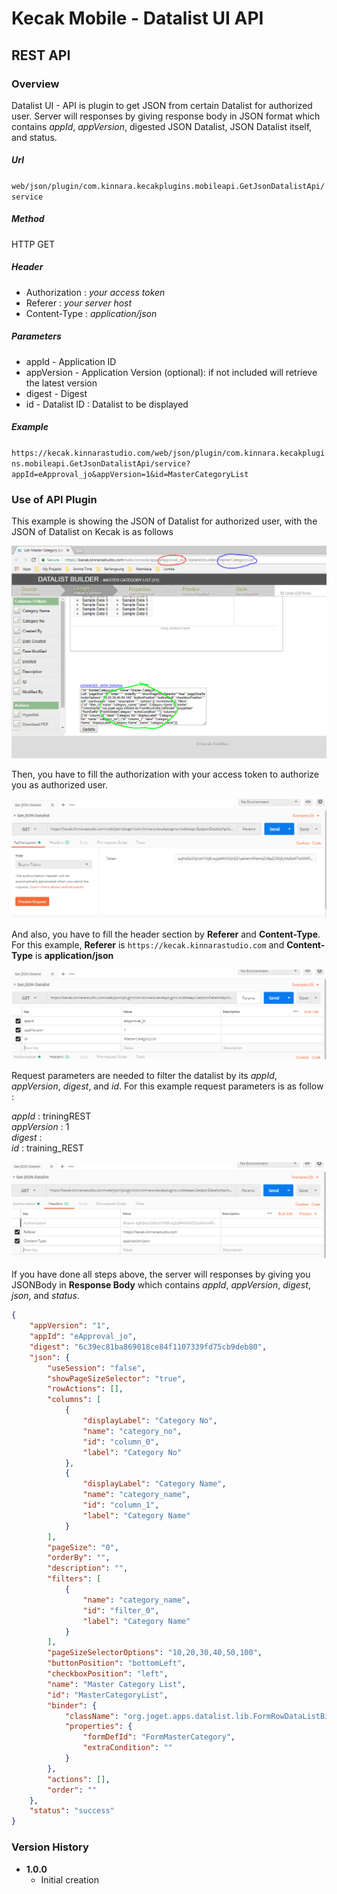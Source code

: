 # Kecak Mobile - Datalist UI API #

## REST API ##

### Overview ###

Datalist UI - API is plugin to get JSON from certain Datalist for authorized user. Server will responses by giving response body in JSON format which contains *appId*, *appVersion*, digested JSON Datalist, JSON Datalist itself, and status.

##### Url #####

`web/json/plugin/com.kinnara.kecakplugins.mobileapi.GetJsonDatalistApi/service`

##### Method #####
HTTP GET

##### Header #####
* Authorization : *your access token*
* Referer : *your server host*
* Content-Type : *application/json*

##### Parameters #####
* appId - Application ID
* appVersion - Application Version (optional): if not included will retrieve the latest version
* digest - Digest
* id - Datalist ID : Datalist to be displayed

##### Example #####
`https://kecak.kinnarastudio.com/web/json/plugin/com.kinnara.kecakplugins.mobileapi.GetJsonDatalistApi/service?appId=eApproval_jo&appVersion=1&id=MasterCategoryList`

### Use of API Plugin ###

This example is showing the JSON of Datalist for authorized user, with the JSON of Datalist on Kecak is as follows


<img src="https://raw.githubusercontent.com/kinnara-digital-studio/kecak-workflow/master/docs/assets/KecakMobile-DatalistAPI.PNG" alt="KecakMobile-DatalistAPI" />


Then, you have to fill the authorization with your access token to authorize you as authorized user.


<img src="https://raw.githubusercontent.com/kinnara-digital-studio/kecak-workflow/master/docs/assets/KecakMobile-DatalistAPI-Authorization.PNG" alt="KecakMobile-DatalistAPI-Authorization"/>

And also, you have to fill the header section by **Referer** and **Content-Type**. For this example, **Referer** is `https://kecak.kinnarastudio.com` and **Content-Type** is **application/json**


<img src="https://raw.githubusercontent.com/kinnara-digital-studio/kecak-workflow/master/docs/assets/KecakMobile-DatalistAPI-Request_Parameters.PNG" alt="KecakMobile-DatalistAPI-Request_Parameters" />



Request parameters are needed to filter the datalist by its *appId*, *appVersion*, *digest*, and *id*. For this example request parameters is as follow :

*appId*      : triningREST <br/>
*appVersion* : 1 <br/>
*digest*     : <br/>
*id*         : training_REST <br/>


<img src="https://raw.githubusercontent.com/kinnara-digital-studio/kecak-workflow/master/docs/assets/KecakMobile-DatalistAPI-Headers.PNG" alt="KecakMobile-DatalistAPI-Headers" />



If you have done all steps above, the server will responses by giving you JSONBody in **Response Body** which contains *appId*, *appVersion*, *digest*, *json*, and *status*.

```json
{
    "appVersion": "1",
    "appId": "eApproval_jo",
    "digest": "6c39ec81ba869018ce84f1107339fd75cb9deb80",
    "json": {
        "useSession": "false",
        "showPageSizeSelector": "true",
        "rowActions": [],
        "columns": [
            {
                "displayLabel": "Category No",
                "name": "category_no",
                "id": "column_0",
                "label": "Category No"
            },
            {
                "displayLabel": "Category Name",
                "name": "category_name",
                "id": "column_1",
                "label": "Category Name"
            }
        ],
        "pageSize": "0",
        "orderBy": "",
        "description": "",
        "filters": [
            {
                "name": "category_name",
                "id": "filter_0",
                "label": "Category Name"
            }
        ],
        "pageSizeSelectorOptions": "10,20,30,40,50,100",
        "buttonPosition": "bottomLeft",
        "checkboxPosition": "left",
        "name": "Master Category List",
        "id": "MasterCategoryList",
        "binder": {
            "className": "org.joget.apps.datalist.lib.FormRowDataListBinder",
            "properties": {
                "formDefId": "FormMasterCategory",
                "extraCondition": ""
            }
        },
        "actions": [],
        "order": ""
    },
    "status": "success"
}
```


### Version History ###

*  **1.0.0**
   * Initial creation

